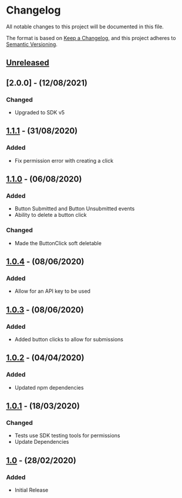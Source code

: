 # Changelog

All notable changes to this project will be documented in this file.

The format is based on [Keep a Changelog](https://keepachangelog.com/en/1.0.0/),
and this project adheres to [Semantic Versioning](https://semver.org/spec/v2.0.0.html).

## [Unreleased]

## [2.0.0] - (12/08/2021)

### Changed
- Upgraded to SDK v5

## [1.1.1] - (31/08/2020)

### Added
- Fix permission error with creating a click

## [1.1.0] - (06/08/2020)

### Added
- Button Submitted and Button Unsubmitted events
- Ability to delete a button click

### Changed
- Made the ButtonClick soft deletable

## [1.0.4] - (08/06/2020)

### Added
- Allow for an API key to be used

## [1.0.3] - (08/06/2020)

### Added
- Added button clicks to allow for submissions

## [1.0.2] - (04/04/2020)

### Added
- Updated npm dependencies

## [1.0.1] - (18/03/2020)

### Changed
- Tests use SDK testing tools for permissions
- Update Dependencies

## [1.0] - (28/02/2020)

### Added
- Initial Release

[Unreleased]: https://github.com/bristol-su/static-page/compare/v1.1.1...HEAD
[1.1.1]: https://github.com/bristol-su/static-page/compare/v1.1.0...v1.1.1
[1.1.0]: https://github.com/bristol-su/static-page/compare/v1.0.4...v1.1.0
[1.0.4]: https://github.com/bristol-su/static-page/compare/v1.0.3...v1.0.4
[1.0.3]: https://github.com/bristol-su/static-page/compare/v1.0.2...v1.0.3
[1.0.2]: https://github.com/bristol-su/static-page/compare/v1.0.1...v1.0.2
[1.0.1]: https://github.com/bristol-su/static-page/compare/v1.0...v1.0.1
[1.0]: https://github.com/bristol-su/static-page/releases/tag/v1.0
